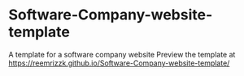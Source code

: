 # Software-Company-website-template
A template for a software company website
Preview the template at https://reemrizzk.github.io/Software-Company-website-template/

